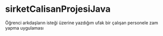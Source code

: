 # sirketCalisanProjesiJava
Öğrenci arkdaşların isteği üzerine yazdığım ufak bir çalışan personele zam yapma uygulaması 
